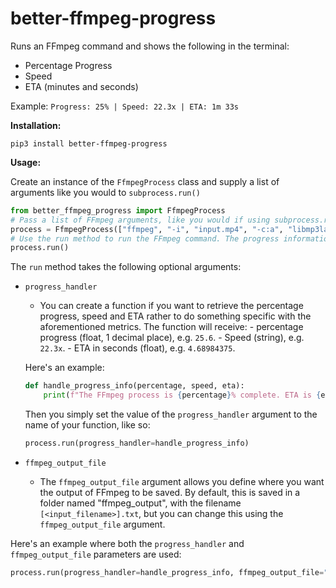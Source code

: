 # better-ffmpeg-progress

Runs an FFmpeg command and shows the following in the terminal:

- Percentage Progress
- Speed
- ETA (minutes and seconds)

Example: `Progress: 25% | Speed: 22.3x | ETA: 1m 33s`

**Installation:**

`pip3 install better-ffmpeg-progress`

**Usage:**

Create an instance of the `FfmpegProcess` class and supply a list of arguments like you would to `subprocess.run()`

```py
from better_ffmpeg_progress import FfmpegProcess
# Pass a list of FFmpeg arguments, like you would if using subprocess.run()
process = FfmpegProcess(["ffmpeg", "-i", "input.mp4", "-c:a", "libmp3lame", "output.mp3"])
# Use the run method to run the FFmpeg command. The progress information will be printed in the terminal.
process.run()
```

The `run` method takes the following optional arguments:

- `progress_handler`

  - You can create a function if you want to retrieve the percentage progress, speed and ETA rather to do something specific with the aforementioned metrics.
    The function will receive: - percentage progress (float, 1 decimal place), e.g. `25.6`. - Speed (string), e.g. `22.3x`. - ETA in seconds (float), e.g. `4.68984375`.

  Here's an example:

  ```py
  def handle_progress_info(percentage, speed, eta):
      print(f"The FFmpeg process is {percentage}% complete. ETA is {eta} seconds based on the current speed ({speed}).)
  ```

  Then you simply set the value of the `progress_handler` argument to the name of your function, like so:

  ```py
  process.run(progress_handler=handle_progress_info)
  ```

- `ffmpeg_output_file`

  - The `ffmpeg_output_file` argument allows you define where you want the output of FFmpeg to be saved. By default, this is saved in a folder named "ffmpeg_output", with the filename `[<input_filename>].txt`, but you can change this using the `ffmpeg_output_file` argument.

Here's an example where both the `progress_handler` and `ffmpeg_output_file` parameters are used:

```py
process.run(progress_handler=handle_progress_info, ffmpeg_output_file="ffmpeg_log.txt")
```

